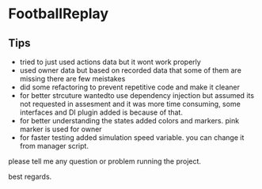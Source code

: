 # FootballReplay

## Tips

* tried to just used actions data but it wont work properly
* used owner data but based on recorded data that some of them are missing there are few meistakes
* did some refactoring to prevent repetitive code and make it cleaner
* for better strcuture wantedto use dependency injection but assumed its not requested in assesment and it was more time consuming, some interfaces and DI plugin added is because of that.
* for better understanding the states added colors and markers. pink marker is used for owner
* for faster testing added simulation speed variable. you can change it from manager script. 

please tell me any question or problem running the project. 

best regards. 